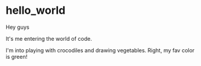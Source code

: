 # hello_world

Hey guys

It's me entering the world of code.

I'm into playing with crocodiles and drawing vegetables. Right, my fav color is green!
